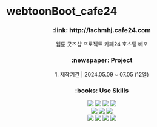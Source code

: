 # webtoonBoot_cafe24

<div align="center">
	<h3>:link: http://lschmhj.cafe24.com</h3>
	<p>웹툰 굿즈샵 프로젝트 카페24 호스팅 배포</p>
<div>

<div align="center">
	<h3>:newspaper: Project</h3>
	1. 제작기간
	| 2024.05.09 ~ 07.05 (12일)
</div>
 
<div align="center">
	<h3>:books: Use Skills </h3>
 	<img src="https://img.shields.io/badge/HTML5-E34F26?style=for-the-badge&logo=html5&logoColor=white" />
        <img src="https://img.shields.io/badge/CSS3-1572B6?style=for-the-badge&logo=css3&logoColor=white" />
        <img src="https://img.shields.io/badge/JavaScript-F7DF1E?style=for-the-badge&logo=JavaScript&logoColor=white" />
        <img src="https://img.shields.io/badge/jQuery-0769AD?style=for-the-badge&logo=jquery&logoColor=white">
	<br>
  	<img src="https://img.shields.io/badge/Java-007396?style=for-the-badge&logo=Java&logoColor=white"> 
        <img src="https://img.shields.io/badge/Spring-6DB33F?style=for-the-badge&logo=spring&logoColor=white"> 
        <img src="https://img.shields.io/badge/Spring Boot-6DB33F?style=for-the-badge&logo=spring boot&logoColor=white">
	<br>
	<img src="https://img.shields.io/badge/MariaDB-003545?style=for-the-badge&logo=mariadb&logoColor=white">
	<img src="https://img.shields.io/badge/apache tomcat-F8DC75?style=for-the-badge&logo=apachetomcat&logoColor=black">
	<img src="https://img.shields.io/badge/gradle-02303A?style=for-the-badge&logo=gradle&logoColor=white"> 
	<img src="https://img.shields.io/badge/thymeleaf-005F0F?style=for-the-badge&logo=thymeleaf&logoColor=white"> 
 
</div>
  
 

		


